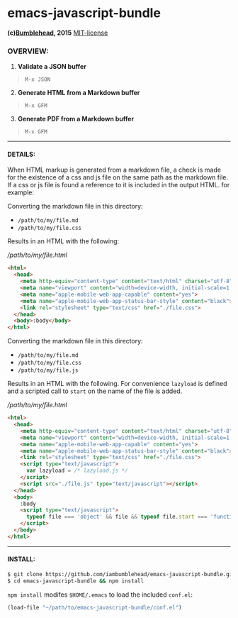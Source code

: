emacs-javascript-bundle
=======================
**(c)[Bumblehead][0], 2015** [MIT-license](#license)  

### OVERVIEW:

 1. **Validate a JSON buffer**
 
 > `M-x JSON`
 
 2. **Generate HTML from a Markdown buffer**
 
 > `M-x GFM`

 3. **Generate PDF from a Markdown buffer**
 
 > `M-x GFM` 


[0]: http://www.bumblehead.com                            "bumblehead"

---------------------------------------------------------
#### <a id="details"></a>DETAILS:

When HTML markup is generated from a markdown file, a check is made for the existence
of a css and js file on the same path as the markdown file. If a css or js file is found
a reference to it is included in the output HTML. for example:

Converting the markdown file in this directory: 
 - `/path/to/my/file.md`
 - `/path/to/my/file.css`

Results in an HTML with the following:

*/path/to/my/file.html*
```html
<html>
  <head>
    <meta http-equiv="content-type" content="text/html" charset="utf-8">
    <meta name="viewport" content="width=device-width, initial-scale=1.0, minimum-scale=1.0, maximum-scale=1.0, user-scalable=no">
    <meta name="apple-mobile-web-app-capable" content="yes">
    <meta name="apple-mobile-web-app-status-bar-style" content="black">
    <link rel="stylesheet" type="text/css" href="./file.css">
  </head>
  <body>:body</body>
</html>
```


Converting the markdown file in this directory: 
 - `/path/to/my/file.md`
 - `/path/to/my/file.css`
 - `/path/to/my/file.js`

Results in an HTML with the following. For convenience `lazyload` is defined and a scripted call to `start` on the name of the file is added.

*/path/to/my/file.html*
```html
<html>
  <head>
    <meta http-equiv="content-type" content="text/html" charset="utf-8">
    <meta name="viewport" content="width=device-width, initial-scale=1.0, minimum-scale=1.0, maximum-scale=1.0, user-scalable=no">
    <meta name="apple-mobile-web-app-capable" content="yes">
    <meta name="apple-mobile-web-app-status-bar-style" content="black">
    <link rel="stylesheet" type="text/css" href="./file.css">
    <script type="text/javascript">
      var lazyload = /* lazyload.js */
    </script>
    <script src="./file.js" type="text/javascript"></script>
  </head>
  <body>
    :body
    <script type="text/javascript">
      typeof file === 'object' && file && typeof file.start === 'function' && file.start();
    </script>
  </body>
</html>
```
    



---------------------------------------------------------
#### <a id="install"></a>INSTALL:

```bash
$ git clone https://github.com/iambumblehead/emacs-javascript-bundle.git
$ cd emacs-javascript-bundle && npm install
```
 
`npm install` modifes `$HOME/.emacs` to load the included `conf.el`:

```lisp
(load-file "~/path/to/emacs-javascript-bundle/conf.el")
```
